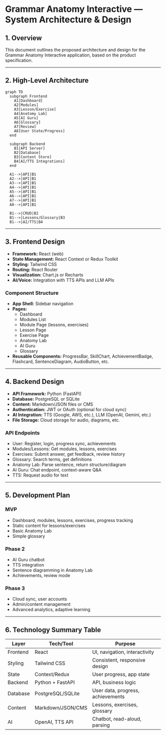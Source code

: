 # Grammar Anatomy Interactive — System Architecture & Design

## 1. Overview
This document outlines the proposed architecture and design for the Grammar Anatomy Interactive application, based on the product specification.

---

## 2. High-Level Architecture

```mermaid
graph TD
  subgraph Frontend
    A1[Dashboard]
    A2[Modules]
    A3[Lesson/Exercise]
    A4[Anatomy Lab]
    A5[AI Guru]
    A6[Glossary]
    A7[Review]
    A8[User State/Progress]
  end

  subgraph Backend
    B1[API Server]
    B2[Database]
    B3[Content Store]
    B4[AI/TTS Integrations]
  end

  A1-->|API|B1
  A2-->|API|B1
  A3-->|API|B1
  A4-->|API|B1
  A5-->|API|B1
  A6-->|API|B1
  A7-->|API|B1
  A8-->|API|B1

  B1-->|CRUD|B2
  B1-->|Lessons/Glossary|B3
  B1-->|AI/TTS|B4
```

---

## 3. Frontend Design

- **Framework:** React (web)
- **State Management:** React Context or Redux Toolkit
- **Styling:** Tailwind CSS
- **Routing:** React Router
- **Visualization:** Chart.js or Recharts
- **AI/Voice:** Integration with TTS APIs and LLM APIs

### Component Structure
- **App Shell:** Sidebar navigation
- **Pages:**
  - Dashboard
  - Modules List
  - Module Page (lessons, exercises)
  - Lesson Page
  - Exercise Page
  - Anatomy Lab
  - AI Guru
  - Glossary
- **Reusable Components:** ProgressBar, SkillChart, AchievementBadge, Flashcard, SentenceDiagram, AudioButton, etc.

---

## 4. Backend Design

- **API Framework:** Python (FastAPI)
- **Database:** PostgreSQL or SQLite
- **Content:** Markdown/JSON files or CMS
- **Authentication:** JWT or OAuth (optional for cloud sync)
- **AI Integration:** TTS (Google, AWS, etc.), LLM (OpenAI, Gemini, etc.)
- **File Storage:** Cloud storage for audio, diagrams, etc.

### API Endpoints
- User: Register, login, progress sync, achievements
- Modules/Lessons: Get modules, lessons, exercises
- Exercises: Submit answer, get feedback, review history
- Glossary: Search terms, get definitions
- Anatomy Lab: Parse sentence, return structure/diagram
- AI Guru: Chat endpoint, context-aware Q&A
- TTS: Request audio for text

---

## 5. Development Plan

### MVP
- Dashboard, modules, lessons, exercises, progress tracking
- Static content for lessons/exercises
- Basic Anatomy Lab
- Simple glossary

### Phase 2
- AI Guru chatbot
- TTS integration
- Sentence diagramming in Anatomy Lab
- Achievements, review mode

### Phase 3
- Cloud sync, user accounts
- Admin/content management
- Advanced analytics, adaptive learning

---

## 6. Technology Summary Table

| Layer      | Tech/Tool         | Purpose                                 |
|------------|-------------------|-----------------------------------------|
| Frontend   | React             | UI, navigation, interactivity           |
| Styling    | Tailwind CSS      | Consistent, responsive design           |
| State      | Context/Redux     | User progress, app state                |
| Backend    | Python + FastAPI  | API, business logic                     |
| Database   | PostgreSQL/SQLite | User data, progress, achievements       |
| Content    | Markdown/JSON/CMS | Lessons, exercises, glossary            |
| AI         | OpenAI, TTS API   | Chatbot, read-aloud, parsing            | 